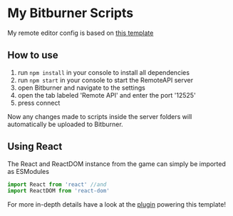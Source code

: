 # My Bitburner Scripts

My remote editor config is based on [this template](https://github.com/NilsRamstoeck/bb-external-editor/)

## How to use
1. run `npm install` in your console to install all dependencies
2. run `npm start` in your console to start the RemoteAPI server
3. open Bitburner and navigate to the settings
4. open the tab labeled 'Remote API' and enter the port '12525'
5. press connect

Now any changes made to scripts inside the server folders will automatically be uploaded to Bitburner.

## Using React

The React and ReactDOM instance from the game can simply be imported as ESModules

```js
import React from 'react' //and
import ReactDOM from 'react-dom'
```

For more in-depth details have a look at the [plugin](https://github.com/NilsRamstoeck/esbuild-bitburner-plugin) powering this template!
